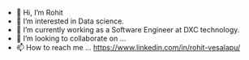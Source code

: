 - 👋 Hi, I’m Rohit
- 👀 I’m interested in Data science.
- 🌱 I’m currently working as a Software Engineer at DXC technology.
- 💞️ I’m looking to collaborate on ...
- 📫 How to reach me ...
   https://www.linkedin.com/in/rohit-vesalapu/
<!---
vesalapu/vesalapu is a ✨ special ✨ repository because its `README.md` (this file) appears on your GitHub profile.
You can click the Preview link to take a look at your changes.
--->

